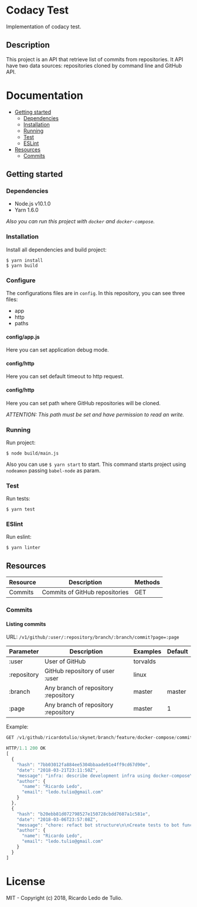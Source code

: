 # Codacy Test
Implementation of codacy test.

## Description
This project is an API that retrieve list of commits from repositories. It API have two data sources: repositories cloned by command line and GitHub API.

# Documentation
- [Getting started](#getting-started)
  - [Dependencies](#dependencies)
  - [Installation](#installataion)
  - [Running](#Running)
  - [Test](#test)
  - [ESLint](#eslint)
- [Resources](#resources)
  - [Commits](#commits)

## Getting started

### Dependencies
- Node.js v10.1.0
- Yarn 1.6.0

*Also you can run this project with `docker` and `docker-compose`.*

### Installation
Install all dependencies and build project:
```
$ yarn install
$ yarn build
```

### Configure
The configurations files are in `config`. In this repository, you can see three files:
- app
- http
- paths

#### config/app.js
Here you can set application debug mode.

#### config/http
Here you can set default timeout to http request.

#### config/http
Here you can set path where GitHub repositories will be cloned.

*ATTENTION: This path must be set and have permission to read an write.*

### Running
Run project:
```
$ node build/main.js
```

Also you can use `$ yarn start` to start. This command starts project using `nodeamon` passing `babel-node` as param.

### Test
Run tests:
```
$ yarn test
```

### ESlint
Run eslint:
```
$ yarn linter
```

## Resources

| Resource      | Description                    | Methods  |
| ------------- |--------------------------------| ---------|
| Commits       | Commits of GitHub repositories | GET      |

### Commits
#### Listing commits
URL: `/v1/github/:user/:repository/branch/:branch/commit?page=:page`

| Parameter      | Description                           | Examples  | Default |
| -------------- |---------------------------------------| ----------|---------|
| :user          | User of GitHub                        | torvalds  |         |
| :repository    | GitHub repository of user :user       | linux     |         |
| :branch        | Any branch of repository :repository  | master    | master  |    
| :page          | Any branch of repository :repository  | master    | 1       |

Example:

```js
GET /v1/github/ricardotulio/skynet/branch/feature/docker-compose/commit

HTTP/1.1 200 OK
[
  {
    "hash": "7bb03012fa884ee5304bbaade91e4ff9cd67d90e",
    "date": "2018-03-21T23:11:50Z",
    "message": "infra: describe development infra using docker-compose\n\nDescribe a development infraestructure using docker-compose file. In\nthis docker-compose.yml file have services:\n\n- Node 8.9\n- Nginx\n\nAlso create a command to watch modifications on directory that contain\nsource files using nodemon, that is, every change will be updated, so\nits not necessary to restart container.\n\nIt was necessary to create nginx configuration file, so this commit also\nadd a configuration file to nginx. This file just redirect http requests\nto node container on port 3000.",
    "author": {
      "name": "Ricardo Ledo",
      "email": "ledo.tulio@gmail.com"
    }
  },
  {
    "hash": "b20ebb81d072798527e150728cbdd7607a1c581e",
    "date": "2018-03-06T23:57:08Z",
    "message": "chore: refact bot structure\n\nCreate tests to bot functions and rename its. Also create a directory\nnamed `botBuild` to contains associated with bot construction.",
    "author": {
      "name": "Ricardo Ledo",
      "email": "ledo.tulio@gmail.com"
    }
  }
]
```

# License
MIT - Copyright (c) 2018, Ricardo Ledo de Tulio.
